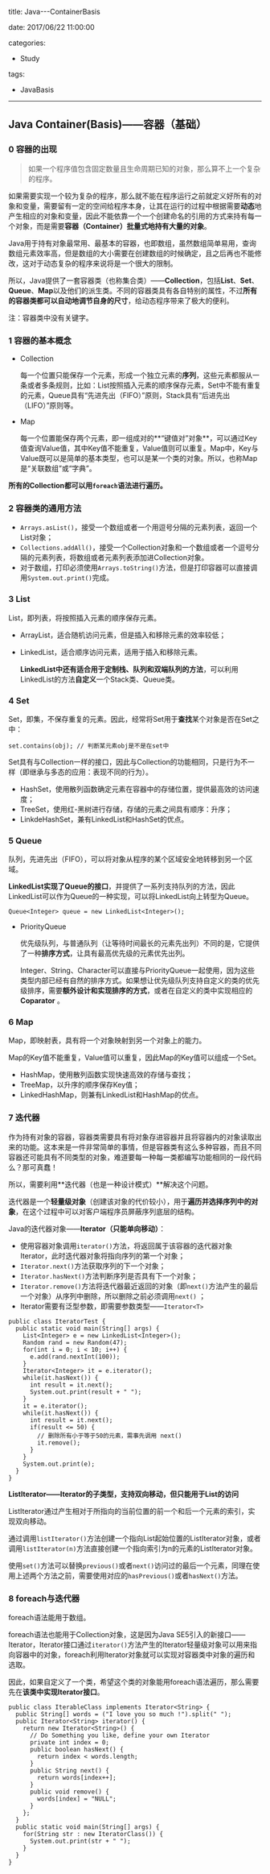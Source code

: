 title: Java---ContainerBasis

date: 2017/06/22 11:00:00

categories:

- Study

tags:

- JavaBasis

---

## Java Container(Basis)——容器（基础）

### 0 容器的出现

>如果一个程序值包含固定数量且生命周期已知的对象，那么算不上一个复杂的程序。

如果需要实现一个较为复杂的程序，那么就不能在程序运行之前就定义好所有的对象和变量，需要留有一定的空间给程序本身，让其在运行的过程中根据需要**动态**地产生相应的对象和变量，因此不能依靠一个一个创建命名的引用的方式来持有每一个对象，而是需要**容器（Container）批量式地持有大量的对象**。

Java用于持有对象最常用、最基本的容器，也即数组，虽然数组简单易用，查询数组元素效率高，但是数组的大小需要在创建数组的时候确定，且之后再也不能修改，这对于动态复杂的程序来说将是一个很大的限制。

所以，Java提供了一套容器类（也称集合类）——**Collection**，包括**List**、**Set**、**Queue**、**Map**以及他们的派生类。不同的容器类具有各自特别的属性，不过**所有的容器类都可以自动地调节自身的尺寸**，给动态程序带来了极大的便利。

注：容器类中没有关键字。

### 1 容器的基本概念

- Collection

  每一个位置只能保存一个元素，形成一个独立元素的**序列**，这些元素都服从一条或者多条规则，比如：List按照插入元素的顺序保存元素，Set中不能有重复的元素，Queue具有“先进先出（FIFO）”原则，Stack具有“后进先出（LIFO）”原则等。

- Map

  每一个位置能保存两个元素，即一组成对的**“键值对”对象**，可以通过Key值查询Value值，其中Key值不能重复，Value值则可以重复。Map中，Key与Value既可以是简单的基本类型，也可以是某一个类的对象。所以，也称Map是“关联数组”或“字典”。

**所有的Collection都可以用`foreach`语法进行遍历。**

### 2 容器类的通用方法

- `Arrays.asList()`，接受一个数组或者一个用逗号分隔的元素列表，返回一个List对象；
- `Collections.addAll()`，接受一个Collection对象和一个数组或者一个逗号分隔的元素列表，将数组或者元素列表添加进Collection对象。
- 对于数组，打印必须使用`Arrays.toString()`方法，但是打印容器可以直接调用`System.out.print()`完成。

### 3 List

List，即列表，将按照插入元素的顺序保存元素。

- ArrayList，适合随机访问元素，但是插入和移除元素的效率较低；

- LinkedList，适合顺序访问元素，适用于插入和移除元素。

  **LinkedList中还有适合用于定制栈、队列和双端队列的方法**，可以利用LinkedList的方法**自定义**一个Stack类、Queue类。

### 4 Set

Set，即集，不保存重复的元素。因此，经常将Set用于**查找**某个对象是否在Set之中：

```
set.contains(obj); // 判断某元素obj是不是在set中
```

Set具有与Collection一样的接口，因此与Collection的功能相同，只是行为不一样（即继承与多态的应用：表现不同的行为）。

- HashSet，使用散列函数确定元素在容器中的存储位置，提供最高效的访问速度；
- TreeSet，使用红-黑树进行存储，存储的元素之间具有顺序：升序；
- LinkdeHashSet，兼有LinkedList和HashSet的优点。

### 5 Queue

队列，先进先出（FIFO），可以将对象从程序的某个区域安全地转移到另一个区域。

**LinkedList实现了Queue的接口**，并提供了一系列支持队列的方法，因此LinkedList可以作为Queue的一种实现，可以将LinkedList向上转型为Queue。

```
Queue<Integer> queue = new LinkedList<Integer>();
```

- PriorityQueue

  优先级队列，与普通队列（让等待时间最长的元素先出列）不同的是，它提供了一种**排序方式**，让具有最高优先级的元素优先出列。

  Integer、String、Character可以直接与PriorityQueue一起使用，因为这些类型内部已经有自然的排序方式。如果想让优先级队列支持自定义的类的优先级排序，需要**额外设计和实现排序的方式**，或者在自定义的类中实现相应的**Coparator** 。

### 6 Map

Map，即映射表，具有将一个对象映射到另一个对象上的能力。

Map的Key值不能重复，Value值可以重复，因此Map的Key值可以组成一个Set。

- HashMap，使用散列函数实现快速高效的存储与查找；
- TreeMap，以升序的顺序保存Key值；
- LinkedHashMap，则兼有LinkedList和HashMap的优点。

### 7 迭代器

作为持有对象的容器，容器类需要具有将对象存进容器并且将容器内的对象读取出来的功能。这本来是一件非常简单的事情，但是容器类有这么多种容器，而且不同容器还可能具有不同类型的对象，难道要每一种每一类都编写功能相同的一段代码么？那可真蠢！

所以，需要利用**迭代器（也是一种设计模式）**解决这个问题。

迭代器是一个**轻量级对象**（创建该对象的代价较小），用于**遍历并选择序列中的对象**，在这个过程中可以对客户端程序员屏蔽序列底层的结构。

Java的迭代器对象——**Iterator（只能单向移动）**：

- 使用容器对象调用`iterator()`方法，将返回属于该容器的迭代器对象Iterator，此时迭代器对象将指向序列的第一个对象；
- `Iterator.next()`方法获取序列的下一个对象；
- `Iterator.hasNext()`方法判断序列是否具有下一个对象；
- `Iterator.remove()`方法将迭代器最近返回的对象（即`next()`方法产生的最后一个对象）从序列中删除，所以删除之前必须调用`next()` ；
- Iterator需要有泛型参数，即需要参数类型——`Iterator<T>`

```
public class IteratorTest {
  public static void main(String[] args) {
    List<Integer> e = new LinkedList<Integer>();
    Random rand = new Random(47);
    for(int i = 0; i < 10; i++) {
      e.add(rand.nextInt(100));
    }
    Iterator<Integer> it = e.iterator();
    while(it.hasNext()) {
      int result = it.next();
      System.out.print(result + " ");
    }
    it = e.iterator();
    while(it.hasNext()) {
      int result = it.next();
      if(result <= 50) {
      	// 删除所有小于等于50的元素，需事先调用 next()
        it.remove();
      }
    }
    System.out.print(e);
  }
}
```

**ListIterator——Iterator的子类型，支持双向移动，但只能用于List的访问**

ListIterator通过产生相对于所指向的当前位置的前一个和后一个元素的索引，实现双向移动。

通过调用`listIterator()`方法创建一个指向List起始位置的ListIterator对象，或者调用`listIterator(n)`方法直接创建一个指向索引为n的元素的ListIterator对象。

使用`set()`方法可以替换`previous()`或者`next()`访问过的最后一个元素，同理在使用上述两个方法之前，需要使用对应的`hasPrevious()`或者`hasNext()`方法。

### 8 foreach与迭代器 

foreach语法能用于数组。

foreach语法也能用于Collection对象，这是因为Java SE5引入的新接口——Iterator，Iterator接口通过`iterator()`方法产生的Iterator轻量级对象可以用来指向容器中的对象，foreach利用Iterator对象就可以实现对容器类中对象的遍历和选取。

因此，如果自定义了一个类，希望这个类的对象能用foreach语法遍历，那么需要先在**该类中实现Iterator接口**。

```
public class IterableClass implements Iterator<String> {
  public String[] words = ("I love you so much !").split(" ");
  public Iterator<String> iterator() {
    return new Iterator<String>() {
      // Do Something you like, define your own Iterator
      private int index = 0;
      public boolean hasNext() {
        return index < words.length;
      }
      public String next() {
        return words[index++];
      }
      public void remove() {
        words[index] = "NULL";
      }
    };
  }
  public static void main(String[] args) {
    for(String str : new IteratorClass()) {
      System.out.print(str + " ");
    }
  }
}
```


